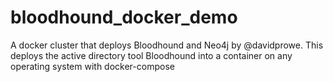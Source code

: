# bloodhound_docker_demo
A docker cluster that deploys Bloodhound and Neo4j by @davidprowe.  This deploys the active directory tool Bloodhound into a container on any operating system with docker-compose
